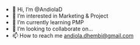 - 👋 Hi, I’m @AndiolaD
- 👀 I’m interested in Marketing & Project
- 🌱 I’m currently learning PMP
- 💞️ I’m looking to collaborate on...
- 📫 How to reach me andiola.dhembi@gmail.com

<!---
AndiolaD/AndiolaD is a ✨ special ✨ repository because its `README.md` (this file) appears on your GitHub profile.
You can click the Preview link to take a look at your changes.
--->
